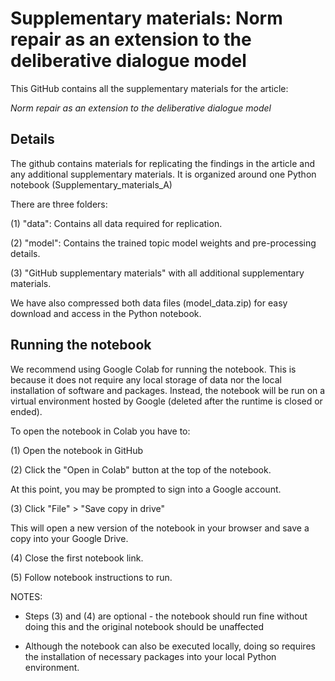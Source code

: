 # Supplementary materials: Norm repair as an extension to the deliberative dialogue model


This GitHub contains all the supplementary materials for the article: 

*Norm repair as an extension to the deliberative dialogue model*

## Details

The github contains materials for replicating the findings in the article and any additional supplementary materials. 
It is organized around one Python notebook (Supplementary_materials_A)

There are three folders:

(1) "data": Contains all data required for replication.

(2) "model": Contains the trained topic model weights and pre-processing details.

(3) "GitHub supplementary materials" with all additional supplementary materials. 

We have also compressed both data files (model_data.zip) for easy download and access in the Python notebook.

## Running the notebook

We recommend using Google Colab for running the notebook. This is because it does not require any local storage of data nor the local installation of software and packages. Instead, the notebook will be run on a virtual environment hosted by Google (deleted after the runtime is closed or ended). 

To open the notebook in Colab you have to:

(1) Open the notebook in GitHub 

(2) Click the "Open in Colab" button at the top of the notebook. 

At this point, you may be prompted to sign into a Google account. 

(3) Click "File" > "Save copy in drive" 

This will open a new version of the notebook in your browser and save a copy into your Google Drive. 

(4) Close the first notebook link.

(5) Follow notebook instructions to run.

NOTES:

- Steps (3) and (4) are optional - the notebook should run fine without doing this and the original notebook should be unaffected

- Although the notebook can also be executed locally, doing so requires the installation of necessary packages into your local Python environment.
